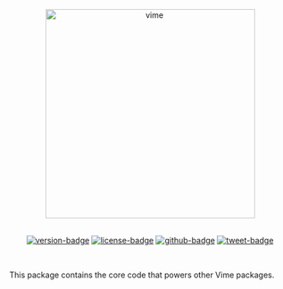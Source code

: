 <div align="center">
  <a href="#">
    <img
      width="375px"
      alt="vime"
      src="https://raw.githubusercontent.com/vime-js/vime/master/static/brand/vime-core--dark.svg?sanitize=true"
    />
  </a>

  <br />
  <br />

  [![version-badge]][package]
  [![license-badge]][license]
  [![github-badge]][github]
  [![tweet-badge]][tweet]
</div>

<br />

This package contains the core code that powers other Vime packages.

[package]: https://www.npmjs.com/package/@vime-js/core
[version-badge]: https://img.shields.io/npm/v/@vime-js/core?style=flat-square
[license]: https://github.com/vime-js/vime/blob/master/LICENSE
[license-badge]: https://img.shields.io/github/license/vime-js/vime?color=blue&style=flat-square
[tweet]: https://twitter.com/intent/tweet?text=Check%20out%20Vime%20%28https%3A%2F%2Fgithub.com%2Fvime-js%2Fvime%29%2C%20it%20makes%20embedding%20and%20using%20media%20players%20for%20the%20web%20simple.%20It%20supports%20Html5%2C%20YouTube%2C%20Dailymotion%2C%20Vimeo%20and%20more%20to%20come%21
[tweet-badge]: https://img.shields.io/twitter/url?style=social&url=https%3A%2F%2Fgithub.com%2Fvime-js%2Fvime
[github]: https://github.com/vime-js/vime
[github-badge]: https://img.shields.io/github/stars/vime-js/vime?style=social